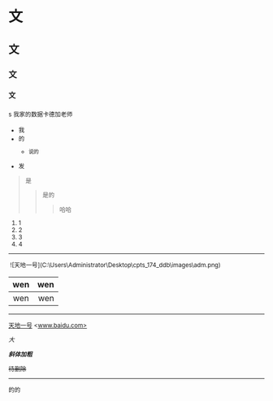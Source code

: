 # 文
## 文
### 文
#### 文


<small>s 我家的数据卡德加老师

-  我 
-  的
   -     说的   
-  发

> 是
>> 是的
>>> 哈哈

1. 1
2. 2
3. 3
4. 4

***
<img >
![天地一号](C:\Users\Administrator\Desktop\cpts_174_ddb\images\adm.png)

wen|wen |
:----: | ---:|
|wen| wen


***
 [天地一号](www.baidu.com)
 <www.baidu.com>
 

_大_
 
***斜体加粗*** 


~~待删除~~

***
 的的























